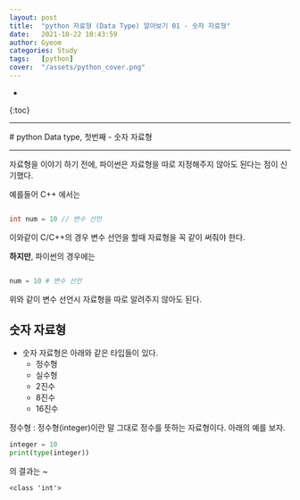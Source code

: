 ```yaml
---
layout: post
title:  "python 자료형 (Data Type) 알아보기 01 - 숫자 자료형"
date:   2021-10-22 10:43:59
author: Gyeom
categories: Study
tags:	[python]
cover:  "/assets/python_cover.png"
---
```

- 
{:toc}
<hr>
# python Data type, 첫번째 - 숫자 자료형
<hr>

자료형을 이야기 하기 전에, 파이썬은 자료형을 따로 지정해주지 않아도 된다는 점이 신기했다.

예를들어 C++ 에서는

``` cpp

int num = 10 // 변수 선언

```

이와같이 C/C++의 경우 변수 선언을 할때 자료형을 꼭 같이 써줘야 한다. 

**하지만**, 파이썬의 경우에는

``` python

num = 10 # 변수 선언

```
위와 같이 변수 선언시 자료형을 따로 알려주지 않아도 된다.

## 숫자 자료형
* 숫자 자료형은 아래와 같은 타입들이 있다.
    * 정수형
    * 실수형
    * 2진수
    * 8진수
    * 16진수 

정수형
: 정수형(integer)이란 말 그대로 정수를 뜻하는 자료형이다. 아래의 예를 보자.

``` python
integer = 10
print(type(integer))
```
의 결과는 ~  

    <class 'int'>
    
